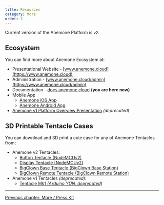 ```yaml
---
title: Resources
category: More
order: 3
---
```


Current version of the Anemone Platform is `v2`.

## Ecosystem

You can find more about Anemone Ecosystem at:

* Presentational Website - [www.anemone.cloud](https://www.anemone.cloud)
* Administration - [www.anemone.cloud/admin](https://www.anemone.cloud/admin)
* Documentation - [docs.anemone.cloud](https://docs.anemone.cloud) **(you are here now)**
* Mobile App
  * [Anemone iOS App](#)
  * [Anemone Android App](#)
* [Anemone v1 Platform Overview Presentation](https://www.slideshare.net/nanos311/anemonecloud-open-platform-for-iot) *(deprecated)*


## 3D Printable Tentacle Cases

You can download and 3D print a cute case for any of Anemone Tentacles from:

  * Anemone v2 Tentacles:
    * [Button Tentacle (NodeMCUv2)](#)
    * [Display Tentacle (NodeMCUv2)](#)
    * [BigClown Base Tentacle (BigClown Base Station)](#)
    * [BigClown Remote Tentacle (BigClown Remote Station)](#)
  * Anemone v1 Tentacles *(deprecated)*:
    * [Tentacle Mk1 *(Arduino YÚN,  deprecated)*](https://www.thingiverse.com/thing:1815218)

-----

[<i class="fa fa-arrow-left" aria-hidden="true"></i> Previous chapter: More / Press Kit](/more/press_kit)
